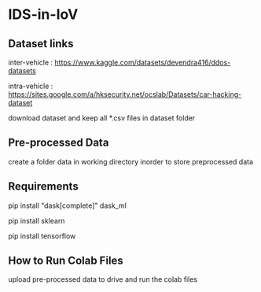 # IDS-in-IoV

## Dataset links

inter-vehicle : https://www.kaggle.com/datasets/devendra416/ddos-datasets

intra-vehicle : https://sites.google.com/a/hksecurity.net/ocslab/Datasets/car-hacking-dataset

download dataset and keep all *.csv files in dataset folder

## Pre-processed Data
create a folder data in working directory inorder to store preprocessed data

## Requirements
pip install "dask[complete]" dask_ml

pip install sklearn

pip install tensorflow

## How to Run Colab Files
upload pre-processed data to drive and run the colab files
